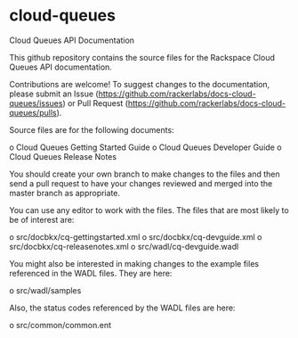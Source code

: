 cloud-queues
=============

Cloud Queues API Documentation

This github repository contains the source files for the Rackspace Cloud Queues API documentation. 

Contributions are welcome! To suggest changes to the documentation, please submit an Issue (https://github.com/rackerlabs/docs-cloud-queues/issues) or Pull Request (https://github.com/rackerlabs/docs-cloud-queues/pulls).

Source files are for the following documents:

o Cloud Queues Getting Started Guide
o Cloud Queues Developer Guide
o Cloud Queues Release Notes

You should create your own branch to make changes to the files and then send a pull request to have your changes
reviewed and merged into the master branch as appropriate.

You can use any editor to work with the files. The files that are most likely to be of interest are:

o src/docbkx/cq-gettingstarted.xml
o src/docbkx/cq-devguide.xml
o src/docbkx/cq-releasenotes.xml
o src/wadl/cq-devguide.wadl

You might also be interested in making changes to the example files referenced in the WADL files. They are here:

o src/wadl/samples

Also, the status codes referenced by the WADL files are here:

o src/common/common.ent
